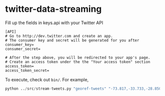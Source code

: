 twitter-data-streaming
======================

Fill up the fields in keys.api with your Twitter API
```
[API]
# Go to http://dev.twitter.com and create an app.
# The consumer key and secret will be generated for you after
consumer_key=
consumer_secret=

# After the step above, you will be redirected to your app's page.
# Create an access token under the the "Your access token" section
access_token=
access_token_secret=
```

To execute, check out ```bin/```. For example,
``` python
python ../src/stream-tweets.py "georef-tweets" "-73.817,-33.733,-28.850,16.800"
```
